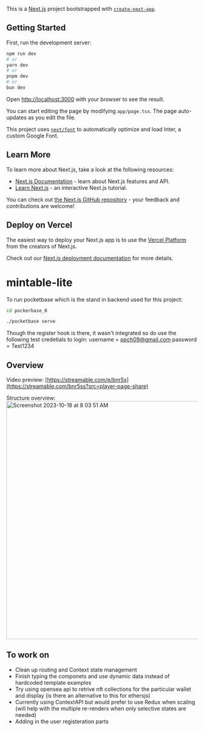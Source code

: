 This is a [Next.js](https://nextjs.org/) project bootstrapped with [`create-next-app`](https://github.com/vercel/next.js/tree/canary/packages/create-next-app).

## Getting Started

First, run the development server:

```bash
npm run dev
# or
yarn dev
# or
pnpm dev
# or
bun dev
```

Open [http://localhost:3000](http://localhost:3000) with your browser to see the result.

You can start editing the page by modifying `app/page.tsx`. The page auto-updates as you edit the file.

This project uses [`next/font`](https://nextjs.org/docs/basic-features/font-optimization) to automatically optimize and load Inter, a custom Google Font.

## Learn More

To learn more about Next.js, take a look at the following resources:

- [Next.js Documentation](https://nextjs.org/docs) - learn about Next.js features and API.
- [Learn Next.js](https://nextjs.org/learn) - an interactive Next.js tutorial.

You can check out [the Next.js GitHub repository](https://github.com/vercel/next.js/) - your feedback and contributions are welcome!

## Deploy on Vercel

The easiest way to deploy your Next.js app is to use the [Vercel Platform](https://vercel.com/new?utm_medium=default-template&filter=next.js&utm_source=create-next-app&utm_campaign=create-next-app-readme) from the creators of Next.js.

Check out our [Next.js deployment documentation](https://nextjs.org/docs/deployment) for more details.

# mintable-lite

To run pocketbase which is the stand in backend used for this project:

```bash
cd pockerbase_0

./pocketbase serve
```

Though the register hook is there, it wasn't integrated so do use the following test credetials to login:
username = ppch09@gmail.com
password = Test1234

## Overview
Video preview:
[https://streamable.com/e/bnr5s](https://streamable.com/bnr5ss?src=player-page-share)

Structure overview:
<img width="626" alt="Screenshot 2023-10-18 at 8 03 51 AM" src="https://github.com/csnewie/mintable-lite/assets/30197268/85ac94d1-953b-43c2-84ad-c24b2258dbd2">

## To work on

- Clean up routing and Context state management
- Finish typing the componets and use dynamic data instead of hardcoded template examples
- Try using opensea api to retrive nft collections for the particular wallet and display (is there an alternative to this for ethersjs)
- Currently using ContextAPI but would prefer to use Redux when scaling (will help with the multiple re-renders when only selective states are needed)
- Adding in the user registeration parts
